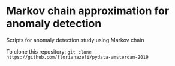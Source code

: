 # Markov chain approximation for anomaly detection 
Scripts for anomaly detection study using Markov chain

To clone this repository: ```git clone https://github.com/florianazefi/pydata-amsterdam-2019```

